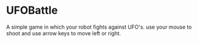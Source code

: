 # UFOBattle
 A simple game in which your robot fights against UFO's.
 use your mouse to shoot and use arrow keys to move left or right.

